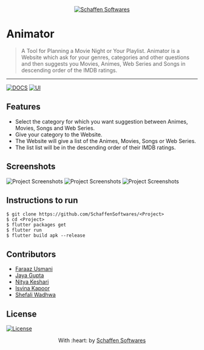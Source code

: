 <p align="center"><a href="https://www.schaffensofts.com" target="_blank"><img src="https://i.postimg.cc/ZRBk4xZs/logo.png" title="Schaffen Softwares" alt="Schaffen Softwares"></a>
</p>

# Animator

> A Tool for Planning a Movie Night or Your Playlist.
> Animator is a Website which ask for your genres, categories and other questions and then suggests you Movies, Animes, Web Series and Songs in descending order of the IMDB ratings. 

---
[![DOCS](https://img.shields.io/badge/Documentation-see%20docs-green?style=flat-square&logo=appveyor)](INSERT_LINK_FOR_DOCS_HERE) 
  [![UI ](https://img.shields.io/badge/User%20Interface-Link%20to%20UI-orange?style=flat-square&logo=appveyor)](INSERT_UI_LINK_HERE)

## Features
- Select the category for which you want suggestion between Animes, Movies, Songs and Web Series.
- Give your category to the Website.
- The Website will give a list of the Animes, Movies, Songs or Web Series. 
- The list list will be in the descending order of their IMDB ratings.

## Screenshots
<img src="" alt="Project Screenshots">
<img src="" alt="Project Screenshots">
<img src="" alt="Project Screenshots">

## Instructions to run
```
$ git clone https://github.com/SchaffenSoftwares/<Project>
$ cd <Project>
$ flutter packages get
$ flutter run
$ flutter build apk --release
```

## Contributors
- <a href="https://github.com/Faraazusmani">Faraaz Usmani</a>
- <a href="https://github.com/jayagupta17">Jaya Gupta</a>
- <a href="https://github.com/nityakeshari">Nitya Keshari</a>
- <a href="https://github.com/IshvinaKapoor">Isvina Kapoor</a>
- <a href="https://github.com/<Contributor>">Shefali Wadhwa</a>

## License
[![License](http://img.shields.io/:license-mit-blue.svg?style=flat-square)](http://badges.mit-license.org)

<p align="center">
	With :heart: by <a href="https://www.schaffensofts.com" target="_blank">Schaffen Softwares</a>
</p>

